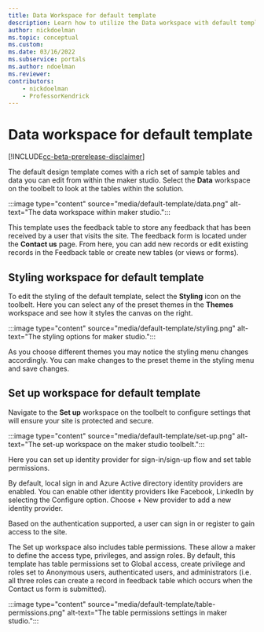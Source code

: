 ```yaml
---
title: Data Workspace for default template
description: Learn how to utilize the Data workspace with default template.
author: nickdoelman
ms.topic: conceptual
ms.custom: 
ms.date: 03/16/2022
ms.subservice: portals
ms.author: ndoelman 
ms.reviewer: 
contributors:
    - nickdoelman
    - ProfessorKendrick
---
```


# Data workspace for default template

[!INCLUDE[cc-beta-prerelease-disclaimer](../includes/cc-beta-prerelease-disclaimer.md)]

The default design template comes with a rich set of sample tables and data you can edit from within the maker studio. Select the **Data** workspace on the toolbelt to look at the tables within the solution.

:::image type="content" source="media/default-template/data.png" alt-text="The data workspace within maker studio.":::

This template uses the feedback table to store any feedback that has been received by a user that visits the site. The feedback form is located under the **Contact us** page. From here, you can add new records or edit existing records in the Feedback table or create new tables (or views or forms).

## Styling workspace for default template

To edit the styling of the default template, select the **Styling** icon on the toolbelt. Here you can select any of the preset themes in the **Themes** workspace and see how it styles the canvas on the right.

:::image type="content" source="media/default-template/styling.png" alt-text="The styling options for maker studio.":::

As you choose different themes you may notice the styling menu changes accordingly. You can make changes to the preset theme in the styling menu and save changes.

## Set up workspace for default template

Navigate to the **Set up** workspace on the toolbelt to configure settings that will ensure your site is protected and secure.

:::image type="content" source="media/default-template/set-up.png" alt-text="The set-up workspace on the maker studio toolbelt.":::

Here you can set up identity provider for sign-in/sign-up flow and set table permissions.

By default, local sign in and Azure Active directory identity providers are enabled. You can enable other identity providers like Facebook, LinkedIn by selecting the Configure option. Choose + New provider to add a new identity provider.

Based on the authentication supported, a user can sign in or register to gain access to the site.

The Set up workspace also includes table permissions. These allow a maker to define the access type, privileges, and assign roles. By default, this template has table permissions set to Global access, create privilege and roles set to Anonymous users, authenticated users, and administrators (i.e. all three roles can create a record in feedback table which occurs when the Contact us form is submitted).

:::image type="content" source="media/default-template/table-permissions.png" alt-text="The table permissions settings in maker studio.":::
